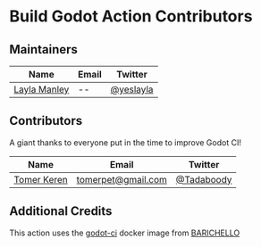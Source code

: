 # Build Godot Action Contributors

## Maintainers

Name | Email | Twitter |
-----|-------|---------|
[Layla Manley](https://github.com/yeslayla) | -- | [@yeslayla](https://twitter.com/_yeslayla)

## Contributors

A giant thanks to everyone put in the time to improve Godot CI!

Name | Email | Twitter |
---- | ----- | ------- |
[Tomer Keren](https://github.com/Tadaboody) | [tomerpet@gmail.com](tomerpet@gmail.com) | [@Tadaboody](https://twitter.com/Tadaboody)

## Additional Credits

This action uses the [godot-ci](https://github.com/aBARICHELLO/godot-ci) docker image from [BARICHELLO](https://github.com/aBARICHELLO)
